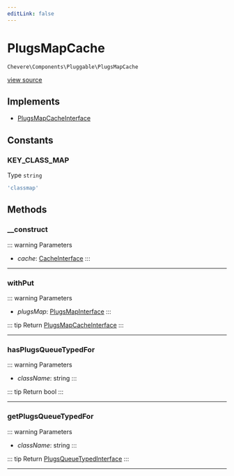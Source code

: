 ```yaml
---
editLink: false
---
```


# PlugsMapCache

`Chevere\Components\Pluggable\PlugsMapCache`

[view source](https://github.com/chevere/chevere/blob/main/src/Chevere/Components/Pluggable/PlugsMapCache.php)

## Implements

- [PlugsMapCacheInterface](../../Interfaces/Pluggable/PlugsMapCacheInterface.md)

## Constants

### KEY_CLASS_MAP

Type `string`

```php
'classmap'
```

## Methods

### __construct

::: warning Parameters
- *cache*: [CacheInterface](../../Interfaces/Cache/CacheInterface.md)
:::

---

### withPut

::: warning Parameters
- *plugsMap*: [PlugsMapInterface](../../Interfaces/Pluggable/PlugsMapInterface.md)
:::

::: tip Return
[PlugsMapCacheInterface](../../Interfaces/Pluggable/PlugsMapCacheInterface.md)
:::

---

### hasPlugsQueueTypedFor

::: warning Parameters
- *className*: string
:::

::: tip Return
bool
:::

---

### getPlugsQueueTypedFor

::: warning Parameters
- *className*: string
:::

::: tip Return
[PlugsQueueTypedInterface](../../Interfaces/Pluggable/PlugsQueueTypedInterface.md)
:::

---
